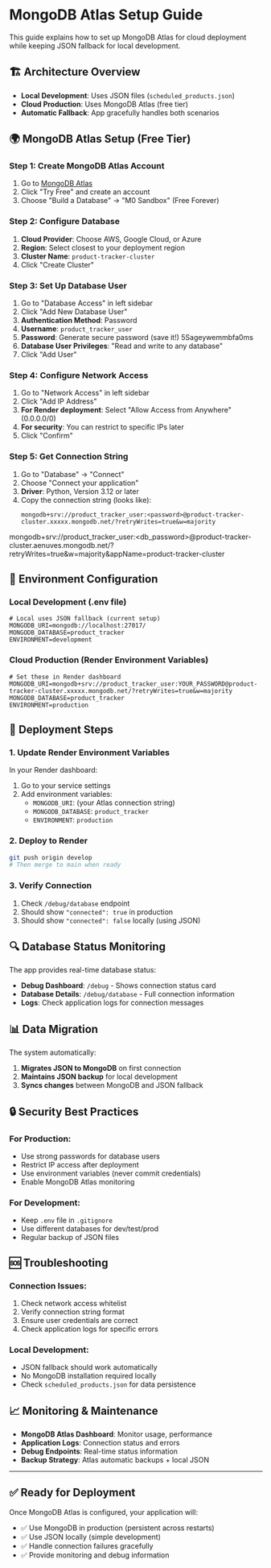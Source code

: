 # MongoDB Atlas Setup Guide

This guide explains how to set up MongoDB Atlas for cloud deployment while keeping JSON fallback for local development.

## 🏗️ Architecture Overview

- **Local Development**: Uses JSON files (`scheduled_products.json`)
- **Cloud Production**: Uses MongoDB Atlas (free tier)
- **Automatic Fallback**: App gracefully handles both scenarios

## 🌍 MongoDB Atlas Setup (Free Tier)

### Step 1: Create MongoDB Atlas Account
1. Go to [MongoDB Atlas](https://www.mongodb.com/cloud/atlas)
2. Click "Try Free" and create an account
3. Choose "Build a Database" → "M0 Sandbox" (Free Forever)

### Step 2: Configure Database
1. **Cloud Provider**: Choose AWS, Google Cloud, or Azure
2. **Region**: Select closest to your deployment region
3. **Cluster Name**: `product-tracker-cluster`
4. Click "Create Cluster"

### Step 3: Set Up Database User
1. Go to "Database Access" in left sidebar
2. Click "Add New Database User"
3. **Authentication Method**: Password
4. **Username**: `product_tracker_user`
5. **Password**: Generate secure password (save it!)  5Sageywemmbfa0ms
6. **Database User Privileges**: "Read and write to any database"
7. Click "Add User"

### Step 4: Configure Network Access
1. Go to "Network Access" in left sidebar
2. Click "Add IP Address"
3. **For Render deployment**: Select "Allow Access from Anywhere" (0.0.0.0/0)
4. **For security**: You can restrict to specific IPs later
5. Click "Confirm"

### Step 5: Get Connection String
1. Go to "Database" → "Connect"
2. Choose "Connect your application"
3. **Driver**: Python, Version 3.12 or later
4. Copy the connection string (looks like):
   ```
   mongodb+srv://product_tracker_user:<password>@product-tracker-cluster.xxxxx.mongodb.net/?retryWrites=true&w=majority
   ```

mongodb+srv://product_tracker_user:<db_password>@product-tracker-cluster.aenuves.mongodb.net/?retryWrites=true&w=majority&appName=product-tracker-cluster


## 🔧 Environment Configuration

### Local Development (.env file)
```env
# Local uses JSON fallback (current setup)
MONGODB_URI=mongodb://localhost:27017/
MONGODB_DATABASE=product_tracker
ENVIRONMENT=development
```

### Cloud Production (Render Environment Variables)
```env
# Set these in Render dashboard
MONGODB_URI=mongodb+srv://product_tracker_user:YOUR_PASSWORD@product-tracker-cluster.xxxxx.mongodb.net/?retryWrites=true&w=majority
MONGODB_DATABASE=product_tracker
ENVIRONMENT=production
```

## 🚀 Deployment Steps

### 1. Update Render Environment Variables
In your Render dashboard:
1. Go to your service settings
2. Add environment variables:
   - `MONGODB_URI`: (your Atlas connection string)
   - `MONGODB_DATABASE`: `product_tracker`
   - `ENVIRONMENT`: `production`

### 2. Deploy to Render
```bash
git push origin develop
# Then merge to main when ready
```

### 3. Verify Connection
1. Check `/debug/database` endpoint
2. Should show `"connected": true` in production
3. Should show `"connected": false` locally (using JSON)

## 🔍 Database Status Monitoring

The app provides real-time database status:

- **Debug Dashboard**: `/debug` - Shows connection status card
- **Database Details**: `/debug/database` - Full connection information
- **Logs**: Check application logs for connection messages

## 📊 Data Migration

The system automatically:
1. **Migrates JSON to MongoDB** on first connection
2. **Maintains JSON backup** for local development
3. **Syncs changes** between MongoDB and JSON fallback

## 🔒 Security Best Practices

### For Production:
- Use strong passwords for database users
- Restrict IP access after deployment
- Use environment variables (never commit credentials)
- Enable MongoDB Atlas monitoring

### For Development:
- Keep `.env` file in `.gitignore`
- Use different databases for dev/test/prod
- Regular backup of JSON files

## 🆘 Troubleshooting

### Connection Issues:
1. Check network access whitelist
2. Verify connection string format
3. Ensure user credentials are correct
4. Check application logs for specific errors

### Local Development:
- JSON fallback should work automatically
- No MongoDB installation required locally
- Check `scheduled_products.json` for data persistence

## 📈 Monitoring & Maintenance

- **MongoDB Atlas Dashboard**: Monitor usage, performance
- **Application Logs**: Connection status and errors
- **Debug Endpoints**: Real-time status information
- **Backup Strategy**: Atlas automatic backups + local JSON

---

## ✅ Ready for Deployment

Once MongoDB Atlas is configured, your application will:
- ✅ Use MongoDB in production (persistent across restarts)
- ✅ Use JSON locally (simple development)
- ✅ Handle connection failures gracefully
- ✅ Provide monitoring and debug information
